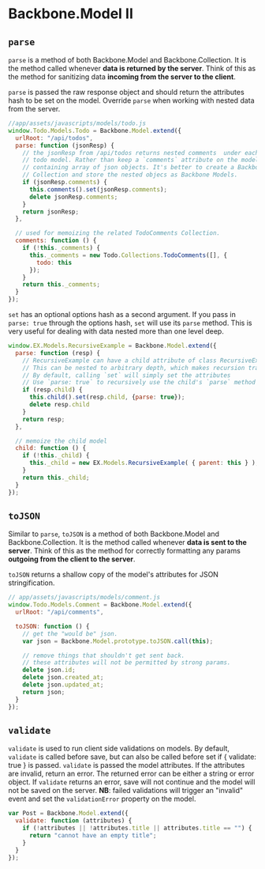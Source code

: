 # Backbone.Model II

## `parse`

`parse` is a method of both Backbone.Model and Backbone.Collection. It
is the method called whenever **data is returned by the
server**. Think of this as the method for sanitizing data **incoming
from the server to the client**.

`parse` is passed the raw response object and should return the
attributes hash to be set on the model. Override `parse` when working
with nested data from the server.

```js
//app/assets/javascripts/models/todo.js
window.Todo.Models.Todo = Backbone.Model.extend({
  urlRoot: "/api/todos",
  parse: function (jsonResp) {
    // the jsonResp from /api/todos returns nested comments  under each
    // todo model. Rather than keep a `comments` attribute on the model
    // containing array of json objects. It's better to create a Backbone
    // Collection and store the nested objecs as Backbone Models.
    if (jsonResp.comments) {
      this.comments().set(jsonResp.comments);
      delete jsonResp.comments;
    }
    return jsonResp;
  },

  // used for memoizing the related TodoComments Collection.
  comments: function () {
    if (!this._comments) {
      this._comments = new Todo.Collections.TodoComments([], {
        todo: this
      });
    }
    return this._comments;
  }
});
```

`set` has an optional options hash as a second argument. If you pass in `parse:
 true` through the options hash, `set` will use its `parse` method. This is
  very useful for dealing with data nested more than one level deep.

```js
window.EX.Models.RecursiveExample = Backbone.Model.extend({
  parse: function (resp) {
    // RecursiveExample can have a child attribute of class RecursiveExample.
    // This can be nested to arbitrary depth, which makes recursion tractable.
    // By default, calling `set` will simply set the attributes
    // Use `parse: true` to recursively use the child's `parse` method
    if (resp.child) {
      this.child().set(resp.child, {parse: true});
      delete resp.child
    }
    return resp;
  },

  // memoize the child model
  child: function () {
    if (!this._child) {
      this._child = new EX.Models.RecursiveExample( { parent: this } );
    }
    return this._child;
  }
});
```

## `toJSON`

Similar to `parse`, `toJSON` is a method of both Backbone.Model and
Backbone.Collection. It is the method called whenever **data is sent to the
server**. Think of this as the method for correctly formatting any params
**outgoing from the client to the server**.

`toJSON` returns a shallow copy of the model's attributes for JSON
stringification.


```js
// app/assets/javascripts/models/comment.js
window.Todo.Models.Comment = Backbone.Model.extend({
  urlRoot: "/api/comments",

  toJSON: function () {
    // get the "would be" json.
    var json = Backbone.Model.prototype.toJSON.call(this);

    // remove things that shouldn't get sent back.
    // these attributes will not be permitted by strong params.
    delete json.id;
    delete json.created_at;
    delete json.updated_at;
    return json;
  }
});
```

## `validate`

`validate` is used to run client side validations on models. By default,
`validate` is called before save, but can also be called before set if {
validate: true } is passed. `validate` is passed the model attributes. If the
attributes are invalid, return an error. The returned
error can be either a string or error object. If `validate` returns an error,
save will not continue and the model will not be saved on the server. **NB**:
failed validations will trigger an "invalid" event and set the `validationError`
property on the model.

```js
var Post = Backbone.Model.extend({
  validate: function (attributes) {
    if (!attributes || !attributes.title || attributes.title == "") {
      return "cannot have an empty title";
    }
  }
});
```
